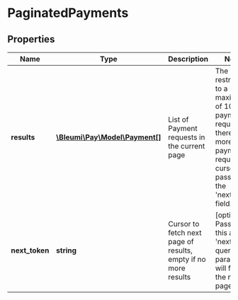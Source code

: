 # PaginatedPayments

## Properties
Name | Type | Description | Notes
------------ | ------------- | ------------- | -------------
**results** | [**\Bleumi\Pay\Model\Payment[]**](Payment.md) | List of Payment requests in the current page | The list is restricted to a maximum of 100 payment requests. If there are more payment requests a cursor is passed in the 'nextToken' field.  
**next_token** | **string** | Cursor to fetch next page of results, empty if no more results |  [optional] Passing this as the 'nextToken' query parameter will fetch the next page.
